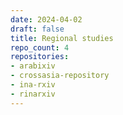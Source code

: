 ```yaml
---
date: 2024-04-02
draft: false
title: Regional studies
repo_count: 4
repositories:
- arabixiv
- crossasia-repository
- ina-rxiv
- rinarxiv
---
```



